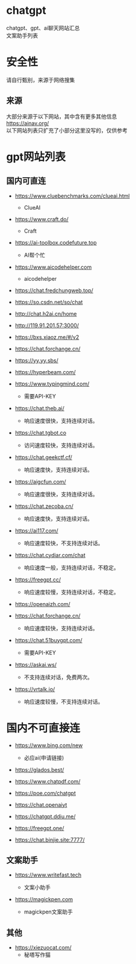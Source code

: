 # chatgpt
chatgpt、gpt、ai聊天网站汇总  
文案助手列表  

# 安全性
请自行甄别，来源于网络搜集  

## 来源
大部分来源于以下网站，其中含有更多其他信息    
https://ainav.org/  
以下网站列表只扩充了小部分这里没写的，仅供参考

# gpt网站列表
## 国内可直连
* https://www.cluebenchmarks.com/clueai.html
  - ClueAI
  
* https://www.craft.do/
  - Craft

* https://ai-toolbox.codefuture.top
  - AI帮个忙
  
* https://www.aicodehelper.com
  - aicodehelper
  
* https://chat.fredchungweb.top/

* https://so.csdn.net/so/chat

* http://chat.h2ai.cn/home

* http://119.91.201.57:3000/

* https://bxs.xiaoz.me/#/v2

* https://chat.forchange.cn/

* https://yy.yy.sbs/

* https://hyperbeam.com/

* https://www.typingmind.com/
  - 需要API-KEY

* https://chat.theb.ai/  
  - 响应速度很快，支持连续对话。

* https://chat.tgbot.co 
  - 访问速度较快，支持连续对话。

* https://chat.geekctf.cf/ 
  - 响应速度快，支持连续对话。

* https://aigcfun.com/ 
  - 响应速度很快，支持连续对话。

* https://chat.zecoba.cn/ 
  - 响应速度快，支持连续对话。

* https://ai117.com/ 
  - 响应速度较快，不支持连续对话。

* https://chat.cydiar.com/chat 
  - 响应速度一般，支持连续对话，不稳定。

* https://freegpt.cc/ 
  - 响应速度较慢，支持连续对话，不稳定。

* https://openaizh.com/ 

* https://chat.forchange.cn/ 
  - 响应速度较快，支持连续对话。

* https://chat.51buygpt.com/ 
  - 需要API-KEY

* https://askai.ws/ 
  - 不支持连续对话，免费两次。

* https://vrtalk.io/ 
  - 响应速度较慢，不支持连续对话。

# 国内不可直接连
* https://www.bing.com/new
  - 必应ai(申请链接)
  
* https://glados.best/  

* https://www.chatpdf.com/  

* https://poe.com/chatgpt  

* https://chat.openaiyt  

* https://chatgpt.ddiu.me/  

* https://freegpt.one/  

* https://chat.binjie.site:7777/ 

## 文案助手
* https://www.writefast.tech
  - 文案小助手

* https://magickpen.com
  - magickpen文案助手

## 其他
* https://xiezuocat.com/
  - 秘塔写作猫

